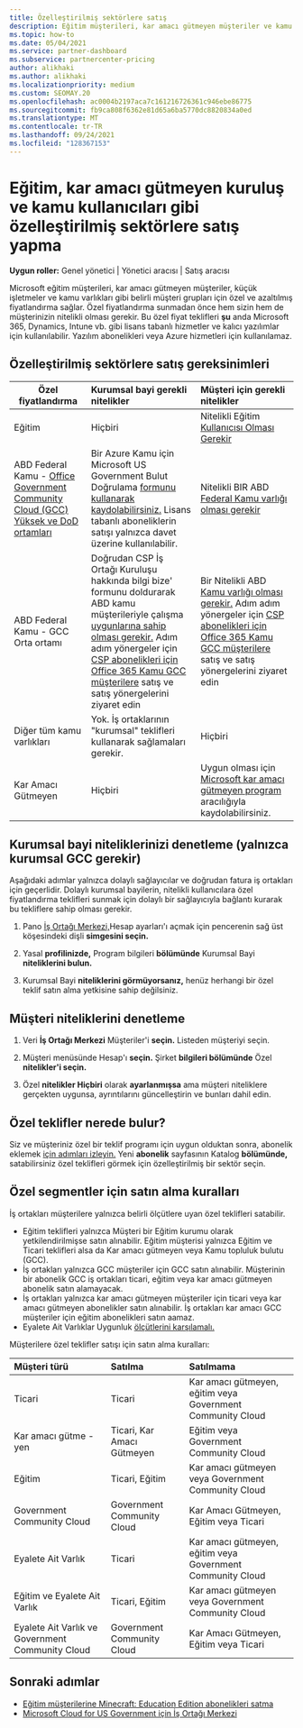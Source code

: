 ```yaml
---
title: Özelleştirilmiş sektörlere satış
description: Eğitim müşterileri, kar amacı gütmeyen müşteriler ve kamu kullanıcıları dahil olmak üzere belirli müşteri grupları için Microsoft'un özel, azaltılmış fiyatlandırması hakkında bilgi edinin.
ms.topic: how-to
ms.date: 05/04/2021
ms.service: partner-dashboard
ms.subservice: partnercenter-pricing
author: alikhaki
ms.author: alikhaki
ms.localizationpriority: medium
ms.custom: SEOMAY.20
ms.openlocfilehash: ac0004b2197aca7c161216726361c946ebe86775
ms.sourcegitcommit: fb9ca808f6362e81d65a6ba5770dc8820834a0ed
ms.translationtype: MT
ms.contentlocale: tr-TR
ms.lasthandoff: 09/24/2021
ms.locfileid: "128367153"
---
```

# <a name="sell-to-specialized-industries-like-education-non-profit-and-government-users"></a>Eğitim, kar amacı gütmeyen kuruluş ve kamu kullanıcıları gibi özelleştirilmiş sektörlere satış yapma

**Uygun roller:** Genel yönetici | Yönetici aracısı | Satış aracısı

Microsoft eğitim müşterileri, kar amacı gütmeyen müşteriler, küçük işletmeler ve kamu varlıkları gibi belirli müşteri grupları için özel ve azaltılmış fiyatlandırma sağlar. Özel fiyatlandırma sunmadan önce hem sizin hem de müşterinizin nitelikli olması gerekir. Bu özel fiyat teklifleri **şu** anda Microsoft 365, Dynamics, Intune vb. gibi lisans tabanlı hizmetler ve kalıcı yazılımlar için kullanılabilir. Yazılım abonelikleri veya Azure hizmetleri için kullanılamaz.

## <a name="requirements-to-sell-to-specialized-industries"></a>Özelleştirilmiş sektörlere satış gereksinimleri

|**Özel fiyatlandırma**   |**Kurumsal bayi gerekli nitelikler**   |**Müşteri için gerekli nitelikler**   |
|----------------------------|:---------------------------------|:------------------------------------------|
|Eğitim   |Hiçbiri   | Nitelikli Eğitim [Kullanıcısı Olması Gerekir](https://www.microsoftvolumelicensing.com/DocumentSearch.aspx?Mode=3&DocumentTypeId=7)   |
| ABD Federal Kamu - [Office Government Community Cloud (GCC) Yüksek ve DoD ortamları](/office365/servicedescriptions/office-365-platform-service-description/office-365-us-government/gcc-high-and-dod)    |Bir Azure Kamu için Microsoft US Government Bulut Doğrulama [formunu kullanarak kaydolabilirsiniz.](https://azuregov.microsoft.com/csp) Lisans tabanlı aboneliklerin satışı yalnızca davet üzerine kullanılabilir.|   Nitelikli BIR ABD [Federal Kamu varlığı olması gerekir](https://azure.microsoft.com/global-infrastructure/government/how-to-buy/) |
| ABD Federal Kamu - GCC Orta ortamı | Doğrudan CSP İş Ortağı Kuruluşu hakkında bilgi bize' formunu doldurarak ABD kamu müşterileriyle çalışma [uygunlarına sahip olması gerekir.](https://www.microsoft.com/microsoft-365/government/eligibility-validation?ReqType=CSPPartner&rtc=1) Adım adım yönergeler için [CSP abonelikleri için Office 365 Kamu GCC müşterilere](./csp-gcc-overview.md) satış ve satış yönergelerini ziyaret edin | Bir Nitelikli ABD [Kamu varlığı olması gerekir.](https://www.microsoft.com/microsoft-365/government/eligibility-validation?rtc=1) Adım adım yönergeler için [CSP abonelikleri için Office 365 Kamu GCC müşterilere](./csp-gcc-overview.md) satış ve satış yönergelerini ziyaret edin  |
| Diğer tüm kamu varlıkları | Yok. İş ortaklarının "kurumsal" teklifleri kullanarak sağlamaları gerekir. | Hiçbiri
Kar Amacı Gütmeyen  |Hiçbiri|Uygun olması için [Microsoft kar amacı gütmeyen program](https://nonprofit.microsoft.com/#/register) aracılığıyla kaydolabilirsiniz.   |

## <a name="check-your-reseller-qualifications-only-needed-for-gcc-environments"></a>Kurumsal bayi niteliklerinizi denetleme (yalnızca kurumsal GCC gerekir)

Aşağıdaki adımlar yalnızca dolaylı sağlayıcılar ve doğrudan fatura iş ortakları için geçerlidir. Dolaylı kurumsal bayilerin, nitelikli kullanıcılara özel fiyatlandırma teklifleri sunmak için dolaylı bir sağlayıcıyla bağlantı kurarak bu tekliflere sahip olması gerekir.

1. Pano [İş Ortağı Merkezi,](https://partner.microsoft.com/dashboard)Hesap ayarları'ı açmak için pencerenin sağ üst köşesindeki dişli **simgesini seçin.**

2. Yasal **profilinizde,** Program bilgileri **bölümünde** Kurumsal Bayi **niteliklerini bulun.**

3. Kurumsal Bayi **niteliklerini görmüyorsanız,** henüz herhangi bir özel teklif satın alma yetkisine sahip değilsiniz.

## <a name="check-the-customer-qualifications"></a>Müşteri niteliklerini denetleme

1. Veri **İş Ortağı Merkezi** Müşteriler'i **seçin.** Listeden müşteriyi seçin.

2. Müşteri menüsünde Hesap'ı **seçin.** Şirket **bilgileri bölümünde** Özel **nitelikler'i seçin.**

3. Özel **nitelikler Hiçbiri** olarak  **ayarlanmışsa** ama müşteri niteliklere gerçekten uygunsa, ayrıntılarını güncelleştirin ve bunları dahil edin.

## <a name="where-to-find-special-offers"></a>Özel teklifler nerede bulur?

Siz ve müşteriniz özel bir teklif programı için uygun olduktan sonra, abonelik eklemek [için adımları izleyin.](create-a-new-subscription.md) Yeni **abonelik** sayfasının Katalog **bölümünde,** satabilirsiniz özel teklifleri görmek için özelleştirilmiş bir sektör seçin.

## <a name="purchase-rules-for-special-segments"></a>Özel segmentler için satın alma kuralları

İş ortakları müşterilere yalnızca belirli ölçütlere uyan özel teklifleri satabilir.

- Eğitim teklifleri yalnızca Müşteri bir Eğitim kurumu olarak yetkilendirilmişse satın alınabilir. Eğitim müşterisi yalnızca Eğitim ve Ticari teklifleri alsa da Kar amacı gütmeyen veya Kamu topluluk bulutu (GCC).
- İş ortakları yalnızca GCC müşteriler için GCC satın alınabilir. Müşterinin bir abonelik GCC iş ortakları ticari, eğitim veya kar amacı gütmeyen abonelik satın alamayacak.
- İş ortakları yalnızca kar amacı gütmeyen müşteriler için ticari veya kar amacı gütmeyen abonelikler satın alınabilir. İş ortakları kar amacı GCC müşteriler için eğitim abonelikleri satın aamaz.
- Eyalete Ait Varlıklar Uygunluk [ölçütlerini karşılamalı.](https://www.microsoft.com/legal/compliance/anticorruption/criteria)

Müşterilere özel teklifler satışı için satın alma kuralları:

|**Müşteri türü**   |**Satılma**   |**Satılmama**   |
|:----------------------------|:---------------------------------|:------------------------------------------|
| Ticari |Ticari | Kar amacı gütmeyen, eğitim veya Government Community Cloud |
| Kar amacı gütme -yen |Ticari, Kar Amacı Gütmeyen | Eğitim veya Government Community Cloud |
| Eğitim |Ticari, Eğitim | Kar amacı gütmeyen veya Government Community Cloud |
| Government Community Cloud |Government Community Cloud | Kar Amacı Gütmeyen, Eğitim veya Ticari |
| Eyalete Ait Varlık  | Ticari  | Kar amacı gütmeyen, eğitim veya Government Community Cloud  |
| Eğitim ve Eyalete Ait Varlık | Ticari, Eğitim | Kar amacı gütmeyen veya Government Community Cloud |
| Eyalete Ait Varlık ve Government Community Cloud | Government Community Cloud | Kar Amacı Gütmeyen, Eğitim veya Ticari |

## <a name="next-steps"></a>Sonraki adımlar

- [Eğitim müşterilerine Minecraft: Education Edition abonelikleri satma](minecraft-subscriptions.md)
- [Microsoft Cloud for US Government için İş Ortağı Merkezi](partner-center-for-microsoft-us-govt-cloud.md)